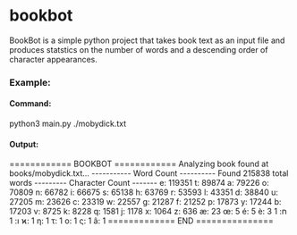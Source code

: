 # bookbot

BookBot is a simple python project that takes book text as an input file and produces statstics on the number of words and a descending order of character appearances.

### Example:

#### Command:
python3 main.py ./mobydick.txt

#### Output:
============ BOOKBOT ============
Analyzing book found at books/mobydick.txt...
----------- Word Count ----------
Found 215838 total words
--------- Character Count -------
e: 119351
t: 89874
a: 79226
o: 70809
n: 66782
i: 66675
s: 65138
h: 63769
r: 53593
l: 43351
d: 38840
u: 27205
m: 23626
c: 23319
w: 22557
g: 21287
f: 21252
p: 17873
y: 17244
b: 17203
v: 8725
k: 8228
q: 1581
j: 1178
x: 1064
z: 636
æ: 23
œ: 5
é: 5
è: 3
ח: 1
ו: 1
ϰ: 1
η: 1
τ: 1
ο: 1
ς: 1
â: 1
============= END ===============
